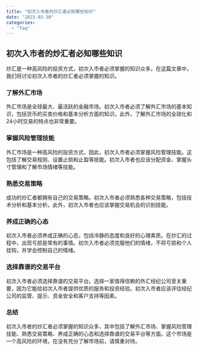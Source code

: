 ```yaml
---
title: "初次入市者的炒汇者必知哪些知识"
date: "2023-03-30"
categories: 
  - "faq"
---
```


## 初次入市者的炒汇者必知哪些知识

炒汇是一种高风险的投资方式，初次入市者必须掌握的知识众多。在这篇文章中，我们将讨论初次入市者的炒汇者必须掌握的知识。

### 了解外汇市场

外汇市场是全球最大、最活跃的金融市场。初次入市者必须了解外汇市场的基本知识，包括货币的买卖价格和基本分析方面的知识。此外，了解外汇市场的全球化和24小时交易的特点也非常重要。

### 掌握风险管理技能

外汇市场是一种高风险的投资方式，因此，初次入市者必须掌握风险管理技能。这包括了解交易规则、设置止损和止盈等技能。初次入市者也应该分配资金、掌握头寸管理和了解市场情绪等技能。

### 熟悉交易策略

成功的炒汇者都拥有自己的交易策略。初次入市者必须熟悉各种交易策略，包括技术分析和基本分析。此外，初次入市者也应该掌握交易机会的识别技能。

### 养成正确的心态

初次入市者必须养成正确的心态，包括冷静的态度和良好的心理素质。在炒汇的过程中，出现亏损是常有的事情。初次入市者必须克服他们的情绪，不将亏损和个人挂钩，并学会控制自己的情绪。

### 选择靠谱的交易平台

初次入市者必须选择靠谱的交易平台。选择一家值得信赖的外汇经纪公司至关重要，因为它能给初次入市者提供优质的服务和投资经验。初次入市者应该评估经纪公司的监管、提示、资金安全和客户支持等因素。

### 总结

初次入市者的炒汇者必须掌握的知识众多，其中包括了解外汇市场、掌握风险管理技能、熟悉交易策略、养成正确的心态和选择靠谱的交易平台等方面。这个市场是一个高风险的环境，在没有充分了解市场前，请慎重对待。
